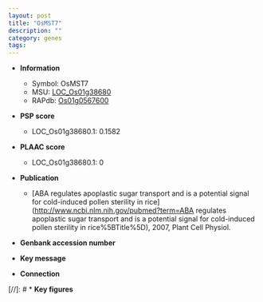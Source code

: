```yaml
---
layout: post
title: "OsMST7"
description: ""
category: genes
tags: 
---
```


* **Information**  
    + Symbol: OsMST7  
    + MSU: [LOC_Os01g38680](http://rice.plantbiology.msu.edu/cgi-bin/ORF_infopage.cgi?orf=LOC_Os01g38680)  
    + RAPdb: [Os01g0567600](http://rapdb.dna.affrc.go.jp/viewer/gbrowse_details/irgsp1?name=Os01g0567600)  

* **PSP score**  
    + LOC_Os01g38680.1: 0.1582 

* **PLAAC score**  
    + LOC_Os01g38680.1: 0 

* **Publication**  
    + [ABA regulates apoplastic sugar transport and is a potential signal for cold-induced pollen sterility in rice](http://www.ncbi.nlm.nih.gov/pubmed?term=ABA regulates apoplastic sugar transport and is a potential signal for cold-induced pollen sterility in rice%5BTitle%5D), 2007, Plant Cell Physiol.

* **Genbank accession number**  

* **Key message**  

* **Connection**  

[//]: # * **Key figures**  


